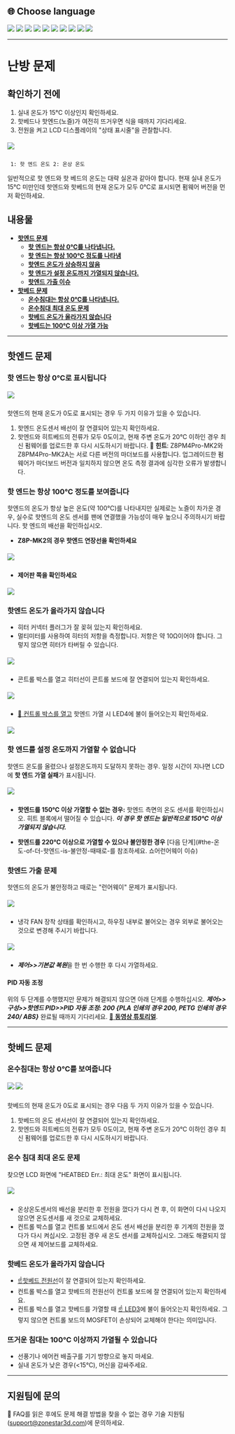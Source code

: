 ## <a id="choose-language">:globe_with_meridians: Choose language</a>
[![](../lanpic/EN.png)](https://github.com/ZONESTAR3D/Z8P/blob/main/Z8P_FAQ/Issue_heating/readme.md)
[![](../lanpic/ES.png)](https://github.com/ZONESTAR3D/Z8P/blob/main/Z8P_FAQ/Issue_heating/readme-es.md)
[![](../lanpic/PT.png)](https://github.com/ZONESTAR3D/Z8P/blob/main/Z8P_FAQ/Issue_heating/readme-pt.md)
[![](../lanpic/FR.png)](https://github.com/ZONESTAR3D/Z8P/blob/main/Z8P_FAQ/Issue_heating/readme-fr.md)
[![](../lanpic/DE.png)](https://github.com/ZONESTAR3D/Z8P/blob/main/Z8P_FAQ/Issue_heating/readme-de.md)
[![](../lanpic/IT.png)](https://github.com/ZONESTAR3D/Z8P/blob/main/Z8P_FAQ/Issue_heating/readme-it.md)
[![](../lanpic/RU.png)](https://github.com/ZONESTAR3D/Z8P/blob/main/Z8P_FAQ/Issue_heating/readme-ru.md)
[![](../lanpic/JP.png)](https://github.com/ZONESTAR3D/Z8P/blob/main/Z8P_FAQ/Issue_heating/readme-jp.md)
[![](../lanpic/KR.png)](https://github.com/ZONESTAR3D/Z8P/blob/main/Z8P_FAQ/Issue_heating/readme-kr.md)
[![](../lanpic/SA.png)](https://github.com/ZONESTAR3D/Z8P/blob/main/Z8P_FAQ/Issue_heating/readme-ar.md)

-----
# 난방 문제
## 확인하기 전에
1. 실내 온도가 15℃ 이상인지 확인하세요.
2. 핫베드나 핫엔드(노즐)가 여전히 뜨거우면 식을 때까지 기다리세요.
3. 전원을 켜고 LCD 디스플레이의 "상태 표시줄"을 관찰합니다.
##### ![](./LCD_screen.jpg)
>
     1: 핫 엔드 온도 2: 온상 온도
일반적으로 핫 엔드와 핫 베드의 온도는 대략 실온과 같아야 합니다.
현재 실내 온도가 15℃ 미만인데 핫엔드와 핫베드의 현재 온도가 모두 0℃로 표시되면 펌웨어 버전을 먼저 확인하세요.

## 내용물
- **[핫엔드 문제](#a)**
   - **[핫 엔드는 항상 0℃를 나타냅니다.](#a1)**
   - **[핫 엔드는 항상 100℃ 정도를 나타냄](#a2)**
   - **[핫엔드 온도가 상승하지 않음](#a3)**
   - **[핫 엔드가 설정 온도까지 가열되지 않습니다.](#14)**
   - **[핫엔드 가출 이슈](#a5)**
- **[핫베드 문제](#b)**
   - **[온수침대는 항상 0℃를 나타냅니다.](#b1)**
   - **[온수침대 최대 온도 문제](#b2)**
   - **[핫베드 온도가 올라가지 않습니다](#b3)**
   - **[핫베드는 100℃ 이상 가열 가능](#b4)**

-----
## <a id="a">핫엔드 문제</a>
### <a id="a1">핫 엔드는 항상 0℃로 표시됩니다</a>
##### ![](hotend_min_temperature.jpg)
핫엔드의 현재 온도가 0도로 표시되는 경우 두 가지 이유가 있을 수 있습니다.
1. 핫엔드 온도센서 배선이 잘 연결되어 있는지 확인하세요.
2. 핫엔드와 히트베드의 전류가 모두 0도이고, 현재 주변 온도가 20℃ 이하인 경우 최신 펌웨어를 업로드한 후 다시 시도하시기 바랍니다.
:pushpin: **힌트**: Z8PM4Pro-MK2와 Z8PM4Pro-MK2A는 서로 다른 버전의 마더보드를 사용합니다. 업그레이드한 펌웨어가 마더보드 버전과 일치하지 않으면 온도 측정 결과에 심각한 오류가 발생합니다.

### <a id="a2">핫 엔드는 항상 100℃ 정도를 보여줍니다 </a>
핫엔드의 온도가 항상 높은 온도(약 100℃)를 나타내지만 실제로는 노즐이 차가운 경우, 실수로 핫엔드의 온도 센서를 팬에 연결했을 가능성이 매우 높으니 주의하시기 바랍니다. 핫 엔드의 배선을 확인하십시오.
- **Z8P-MK2의 경우 핫엔드 연장선을 확인하세요**
##### ![](./Hotend_wiring.jpg)
- **제어판 쪽을 확인하세요**
##### ![](../pic/Z8P_wiring.png)

### <a id="a3">핫엔드 온도가 올라가지 않습니다 </a>
- 히터 커넥터 플러그가 잘 꽂혀 있는지 확인하세요.
- 멀티미터를 사용하여 히터의 저항을 측정합니다. 저항은 약 10Ω이어야 합니다. 그렇지 않으면 히터가 타버릴 수 있습니다.
##### ![](./measure.jpg)
- 콘트롤 박스를 열고 히터선이 콘트롤 보드에 잘 연결되어 있는지 확인하세요.
##### ![](./WireOfheater.jpg)
- [:link: 컨트롤 박스를 열고](../How_to_open_the_control_box.jpg) 핫엔드 가열 시 LED4에 불이 들어오는지 확인하세요.
##### <a id="led"> ![](LEDs.jpg) </a>

### <a id="a4">핫 엔드를 설정 온도까지 가열할 수 없습니다 </a>
핫엔드 온도를 올렸으나 설정온도까지 도달하지 못하는 경우. 일정 시간이 지나면 LCD에 **핫 엔드 가열 실패**가 표시됩니다.
##### ![](./hotend_heating_fail.jpg)
- **핫엔드를 150℃ 이상 가열할 수 없는 경우:** 핫엔드 측면의 온도 센서를 확인하십시오. 히트 블록에서 떨어질 수 있습니다. ***이 경우 핫 엔드는 일반적으로 150℃ 이상 가열되지 않습니다.***
<!-- ![](sensorhotenddrop.jpg) -->
- **핫엔드를 220℃ 이상으로 가열할 수 있으나 불안정한 경우** [다음 단계](#the-온도-of-더-핫엔드-is-불안정-때때로-를 참조하세요. 쇼어런어웨이 이슈)
### <a id="a5">핫엔드 가출 문제 </a>
핫엔드의 온도가 불안정하고 때로는 "런어웨이" 문제가 표시됩니다.
##### ![](./runaway.jpg)
   - 냉각 FAN 장착 상태를 확인하시고, 하우징 내부로 불어오는 경우 외부로 불어오는 것으로 변경해 주시기 바랍니다.
##### ![](./coolingfan.jpg)
   - ***제어>>기본값 복원***을 한 번 수행한 후 다시 가열하세요.
#### PID 자동 조정
위의 두 단계를 수행했지만 문제가 해결되지 않으면 아래 단계를 수행하십시오. ***제어>>구성>>핫엔드 PID>>PID 자동 조정: 200 {PLA 인쇄의 경우 200, PETG 인쇄의 경우 240/ ABS}*** 완료될 때까지 기다리세요. [:movie_camera: **동영상 튜토리얼**](./PID_Auto_Tune.gif).

-----
## <a id="b">핫베드 문제 </a>
### <a id="b1">온수침대는 항상 0℃를 보여줍니다 </a>
##### ![](hotbed_min_temperature.jpg) ![](./Hotbed_wiring.jpg)
핫베드의 현재 온도가 0도로 표시되는 경우 다음 두 가지 이유가 있을 수 있습니다.
1. 핫베드의 온도 센서선이 잘 연결되어 있는지 확인하세요.
2. 핫엔드와 히트베드의 전류가 모두 0도이고, 현재 주변 온도가 20℃ 이하인 경우 최신 펌웨어를 업로드한 후 다시 시도하시기 바랍니다.

### <a id="b2">온수 침대 최대 온도 문제 </a>
찾으면 LCD 화면에 "HEATBED Err.: 최대 온도" 화면이 표시됩니다.
##### ![](./hotbed_max_temperature.jpg)
- 온상온도센서의 배선을 분리한 후 전원을 껐다가 다시 켠 후, 이 화면이 다시 나오지 않으면 온도센서를 새 것으로 교체하세요.
- 컨트롤 박스를 열고 컨트롤 보드에서 온도 센서 배선을 분리한 후 기계의 전원을 껐다가 다시 켜십시오. 고정된 경우 새 온도 센서를 교체하십시오. 그래도 해결되지 않으면 새 제어보드를 교체하세요.

### <a id="b3">핫베드 온도가 올라가지 않습니다 </a>
- [:point_up:핫베드 전원선](#b1)이 잘 연결되어 있는지 확인하세요.
- 컨트롤 박스를 열고 핫베드의 전원선이 컨트롤 보드에 잘 연결되어 있는지 확인하세요.
- 컨트롤 박스를 열고 핫베드를 가열할 때 [:point_up: LED3](#led)에 불이 들어오는지 확인하세요. 그렇지 않으면 컨트롤 보드의 MOSFET이 손상되어 교체해야 한다는 의미입니다.

### <a id="b4">뜨거운 침대는 100℃ 이상까지 가열될 수 있습니다 </a>
- 선풍기나 에어컨 배출구를 기기 방향으로 놓지 마세요.
- 실내 온도가 낮은 경우(<15℃), 머신을 감싸주세요.

--------
## 지원팀에 문의
:email: FAQ를 읽은 후에도 문제 해결 방법을 찾을 수 없는 경우 기술 지원팀(support@zonestar3d.com)에 문의하세요.
